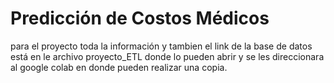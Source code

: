 # Predicción de Costos Médicos
para el proyecto toda la información y tambien el link de la base de datos está en le archivo proyecto_ETL donde lo pueden abrir y se les direccionara al google colab en donde pueden realizar una copia. 
